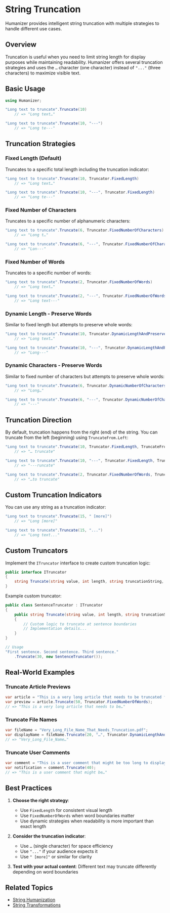 # String Truncation

Humanizer provides intelligent string truncation with multiple strategies to handle different use cases.

## Overview

Truncation is useful when you need to limit string length for display purposes while maintaining readability. Humanizer offers several truncation strategies and uses the `…` character (one character) instead of `"..."` (three characters) to maximize visible text.

## Basic Usage

```csharp
using Humanizer;

"Long text to truncate".Truncate(10) 
    // => "Long text…"

"Long text to truncate".Truncate(10, "---") 
    // => "Long te---"
```

## Truncation Strategies

### Fixed Length (Default)

Truncates to a specific total length including the truncation indicator:

```csharp
"Long text to truncate".Truncate(10, Truncator.FixedLength) 
    // => "Long text…"

"Long text to truncate".Truncate(10, "---", Truncator.FixedLength) 
    // => "Long te---"
```

### Fixed Number of Characters

Truncates to a specific number of alphanumeric characters:

```csharp
"Long text to truncate".Truncate(6, Truncator.FixedNumberOfCharacters) 
    // => "Long t…"

"Long text to truncate".Truncate(6, "---", Truncator.FixedNumberOfCharacters) 
    // => "Lon---"
```

### Fixed Number of Words

Truncates to a specific number of words:

```csharp
"Long text to truncate".Truncate(2, Truncator.FixedNumberOfWords) 
    // => "Long text…"

"Long text to truncate".Truncate(2, "---", Truncator.FixedNumberOfWords) 
    // => "Long text---"
```

### Dynamic Length - Preserve Words

Similar to fixed length but attempts to preserve whole words:

```csharp
"Long text to truncate".Truncate(10, Truncator.DynamicLengthAndPreserveWords) 
    // => "Long text…"

"Long text to truncate".Truncate(10, "---", Truncator.DynamicLengthAndPreserveWords) 
    // => "Long---"
```

### Dynamic Characters - Preserve Words

Similar to fixed number of characters but attempts to preserve whole words:

```csharp
"Long text to truncate".Truncate(6, Truncator.DynamicNumberOfCharactersAndPreserveWords) 
    // => "Long…"

"Long text to truncate".Truncate(6, "---", Truncator.DynamicNumberOfCharactersAndPreserveWords) 
    // => "---"
```

## Truncation Direction

By default, truncation happens from the right (end) of the string. You can truncate from the left (beginning) using `TruncateFrom.Left`:

```csharp
"Long text to truncate".Truncate(10, Truncator.FixedLength, TruncateFrom.Left) 
    // => "… truncate"

"Long text to truncate".Truncate(10, "---", Truncator.FixedLength, TruncateFrom.Left) 
    // => "---runcate"

"Long text to truncate".Truncate(2, Truncator.FixedNumberOfWords, TruncateFrom.Left) 
    // => "…to truncate"
```

## Custom Truncation Indicators

You can use any string as a truncation indicator:

```csharp
"Long text to truncate".Truncate(15, " [more]") 
    // => "Long [more]"

"Long text to truncate".Truncate(15, "...") 
    // => "Long text..."
```

## Custom Truncators

Implement the `ITruncator` interface to create custom truncation logic:

```csharp
public interface ITruncator
{
    string Truncate(string value, int length, string truncationString, TruncateFrom truncateFrom = TruncateFrom.Right);
}
```

Example custom truncator:

```csharp
public class SentenceTruncator : ITruncator
{
    public string Truncate(string value, int length, string truncationString, TruncateFrom truncateFrom)
    {
        // Custom logic to truncate at sentence boundaries
        // Implementation details...
    }
}

// Usage
"First sentence. Second sentence. Third sentence."
    .Truncate(30, new SentenceTruncator());
```

## Real-World Examples

### Truncate Article Previews

```csharp
var article = "This is a very long article that needs to be truncated for the preview.";
var preview = article.Truncate(50, Truncator.FixedNumberOfWords);
// => "This is a very long article that needs to be…"
```

### Truncate File Names

```csharp
var fileName = "Very_Long_File_Name_That_Needs_Truncation.pdf";
var displayName = fileName.Truncate(20, "…", Truncator.DynamicLengthAndPreserveWords);
// => "Very_Long_File_Name…"
```

### Truncate User Comments

```csharp
var comment = "This is a user comment that might be too long to display in a notification.";
var notification = comment.Truncate(40);
// => "This is a user comment that might be…"
```

## Best Practices

1. **Choose the right strategy**: 
   - Use `FixedLength` for consistent visual length
   - Use `FixedNumberOfWords` when word boundaries matter
   - Use dynamic strategies when readability is more important than exact length

2. **Consider the truncation indicator**:
   - Use `…` (single character) for space efficiency
   - Use `"..."` if your audience expects it
   - Use `" [more]"` or similar for clarity

3. **Test with your actual content**: Different text may truncate differently depending on word boundaries

## Related Topics

- [String Humanization](string-humanization.md)
- [String Transformations](string-transformations.md)
